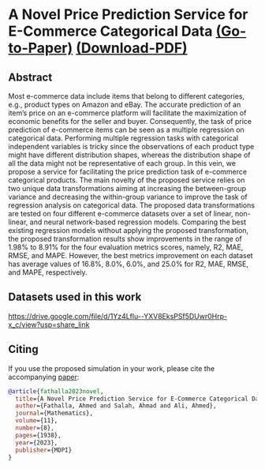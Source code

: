 #  A Novel Price Prediction Service for E-Commerce Categorical Data  [(Go-to-Paper)](https://www.mdpi.com/2227-7390/11/8/1938) [(Download-PDF)](https://www.mdpi.com/2227-7390/11/8/1938/pdf?version=1681986986)


## Abstract
Most e-commerce data include items that belong to different categories, e.g., product types on Amazon and eBay. The accurate prediction of an item’s price on an e-commerce platform will facilitate the maximization of economic benefits for the seller and buyer. Consequently, the task of price prediction of e-commerce items can be seen as a multiple regression on categorical data. Performing multiple regression tasks with categorical independent variables is tricky since the observations of each product type might have different distribution shapes, whereas the distribution shape of all the data might not be representative of each group. In this vein, we propose a service for facilitating the price prediction task of e-commerce categorical products. The main novelty of the proposed service relies on two unique data transformations aiming at increasing the between-group variance and decreasing the within-group variance to improve the task of regression analysis on categorical data. The proposed data transformations are tested on four different e-commerce datasets over a set of linear, non-linear, and neural network-based regression models. Comparing the best existing regression models without applying the proposed transformation, the proposed transformation results show improvements in the range of 1.98% to 8.91% for the four evaluation metrics scores, namely, R2, MAE, RMSE, and MAPE. However, the best metrics improvement on each dataset has average values of 16.8%, 8.0%, 6.0%, and 25.0% for R2, MAE, RMSE, and MAPE, respectively.

## Datasets used in this work
https://drive.google.com/file/d/1Yz4Lflu--YXV8EksPSf5DUwr0Hrp-x_c/view?usp=share_link

## Citing

If you use the proposed simulation in your work, please cite the accompanying [paper]:

```bibtex
@article{fathalla2023novel,
  title={A Novel Price Prediction Service for E-Commerce Categorical Data},
  author={Fathalla, Ahmed and Salah, Ahmad and Ali, Ahmed},
  journal={Mathematics},
  volume={11},
  number={8},
  pages={1938},
  year={2023},
  publisher={MDPI}
}
```
[paper]: https://www.mdpi.com/1424-8220/21/17/5777
